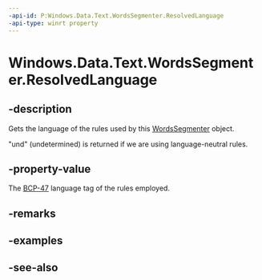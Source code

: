----api-id: P:Windows.Data.Text.WordsSegmenter.ResolvedLanguage
-api-type: winrt property
---<!-- Property syntaxpublic string ResolvedLanguage { get; }--># Windows.Data.Text.WordsSegmenter.ResolvedLanguage## -descriptionGets the language of the rules used by this [WordsSegmenter](wordssegmenter.md) object."und" (undetermined) is returned if we are using language-neutral rules.## -property-valueThe [BCP-47](http://go.microsoft.com/fwlink/p/?LinkId=227302) language tag of the rules employed.## -remarks## -examples## -see-also
